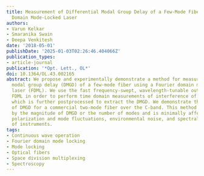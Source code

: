 ```yaml
---
title: Measurement of Differential Modal Group Delay of a Few-Mode Fiber Using a Fourier
  Domain Mode-Locked Laser
authors:
- Varun Kelkar
- Smaranika Swain
- Deepa Venkitesh
date: '2018-05-01'
publishDate: '2025-01-03T02:26:46.404066Z'
publication_types:
- article-journal
publication: '*Opt. Lett., OL*'
doi: 10.1364/OL.43.002165
abstract: We propose and experimentally demonstrate a method for measuring the differential
  modal group delay (DMGD) of a few-mode fiber using a Fourier domain mode-locked
  laser (FDML). We use the fast frequency-swept, wavelength-tunable output of the
  FDML in order to perform time domain measurements of interference of the modes,
  which is further postprocessed to extract the DMGD. We demonstrate the measurement
  of DMGD for a commercial two-mode fiber over the C-band. This method is not limited
  by the magnitude of DMGD or the number of modes and is minimally affected by time-dependent
  polarization and mode fluctuations, environmental noise, and spectral resolution
  of instruments.
tags:
- Continuous wave operation
- Fourier domain mode locking
- Mode locking
- Optical fibers
- Space division multiplexing
- Spectroscopy
---
```


